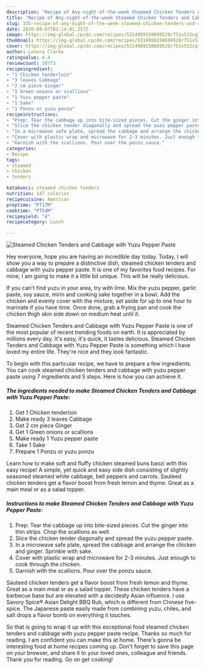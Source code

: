 ```yaml
---
description: "Recipe of Any-night-of-the-week Steamed Chicken Tenders and Cabbage with Yuzu Pepper Paste"
title: "Recipe of Any-night-of-the-week Steamed Chicken Tenders and Cabbage with Yuzu Pepper Paste"
slug: 335-recipe-of-any-night-of-the-week-steamed-chicken-tenders-and-cabbage-with-yuzu-pepper-paste
date: 2020-09-07T03:14:01.257Z
image: https://img-global.cpcdn.com/recipes/5314989150699520/751x532cq70/steamed-chicken-tenders-and-cabbage-with-yuzu-pepper-paste-recipe-main-photo.jpg
thumbnail: https://img-global.cpcdn.com/recipes/5314989150699520/751x532cq70/steamed-chicken-tenders-and-cabbage-with-yuzu-pepper-paste-recipe-main-photo.jpg
cover: https://img-global.cpcdn.com/recipes/5314989150699520/751x532cq70/steamed-chicken-tenders-and-cabbage-with-yuzu-pepper-paste-recipe-main-photo.jpg
author: Lenora Clarke
ratingvalue: 4.4
reviewcount: 10773
recipeingredient:
- "1 Chicken tenderloin"
- "3 leaves Cabbage"
- "2 cm piece Ginger"
- "1 Green onions or scallions"
- "1 Yuzu pepper paste"
- "1 Sake"
- "1 Ponzu or yuzu ponzu"
recipeinstructions:
- "Prep: Tear the cabbage up into bite-sized pieces. Cut the ginger into thin strips. Chop the scallions as well."
- "Slice the chicken tender diagonally and spread the yuzu pepper paste."
- "In a microwave safe plate, spread the cabbage and arrange the chicken and ginger. Sprinkle with sake."
- "Cover with plastic wrap and microwave for 2-3 minutes. Just enough to cook through the chicken."
- "Garnish with the scallions. Pour over the ponzu sauce."
categories:
- Recipe
tags:
- steamed
- chicken
- tenders

katakunci: steamed chicken tenders 
nutrition: 147 calories
recipecuisine: American
preptime: "PT17M"
cooktime: "PT54M"
recipeyield: "4"
recipecategory: Lunch

---
```



![Steamed Chicken Tenders and Cabbage with Yuzu Pepper Paste](https://img-global.cpcdn.com/recipes/5314989150699520/751x532cq70/steamed-chicken-tenders-and-cabbage-with-yuzu-pepper-paste-recipe-main-photo.jpg)

Hey everyone, hope you are having an incredible day today. Today, I will show you a way to prepare a distinctive dish, steamed chicken tenders and cabbage with yuzu pepper paste. It is one of my favorites food recipes. For mine, I am going to make it a little bit unique. This will be really delicious.

If you can&#39;t find yuzu in your area, try with lime. Mix the yuzu pepper, garlic paste, soy sauce, mirin and cooking sake together in a bowl. Add the chicken and evenly cover with the mixture, set aside for up to one hour to marinate if you have time. Once done, grab a frying pan and cook the chicken thigh skin side down on medium heat until it.

Steamed Chicken Tenders and Cabbage with Yuzu Pepper Paste is one of the most popular of recent trending foods on earth. It is appreciated by millions every day. It's easy, it's quick, it tastes delicious. Steamed Chicken Tenders and Cabbage with Yuzu Pepper Paste is something which I have loved my entire life. They're nice and they look fantastic.


To begin with this particular recipe, we have to prepare a few ingredients. You can cook steamed chicken tenders and cabbage with yuzu pepper paste using 7 ingredients and 5 steps. Here is how you can achieve it.

<!--inarticleads1-->

##### The ingredients needed to make Steamed Chicken Tenders and Cabbage with Yuzu Pepper Paste:

1. Get 1 Chicken tenderloin
1. Make ready 3 leaves Cabbage
1. Get 2 cm piece Ginger
1. Get 1 Green onions or scallions
1. Make ready 1 Yuzu pepper paste
1. Take 1 Sake
1. Prepare 1 Ponzu or yuzu ponzu


Learn how to make soft and fluffy chicken steamed buns baozi with this easy recipe! A simple, yet quick and easy side dish consisting of slightly seasoned steamed white cabbage, bell peppers and carrots. Sauteed chicken tenders get a flavor boost from fresh lemon and thyme. Great as a main meal or as a salad topper. 

<!--inarticleads2-->

##### Instructions to make Steamed Chicken Tenders and Cabbage with Yuzu Pepper Paste:

1. Prep: Tear the cabbage up into bite-sized pieces. Cut the ginger into thin strips. Chop the scallions as well.
1. Slice the chicken tender diagonally and spread the yuzu pepper paste.
1. In a microwave safe plate, spread the cabbage and arrange the chicken and ginger. Sprinkle with sake.
1. Cover with plastic wrap and microwave for 2-3 minutes. Just enough to cook through the chicken.
1. Garnish with the scallions. Pour over the ponzu sauce.


Sauteed chicken tenders get a flavor boost from fresh lemon and thyme. Great as a main meal or as a salad topper. These chicken tenders have a barbecue base but are elevated with a decidedly Asian influence. I use Savory Spice® Asian Delight BBQ Rub, which is different from Chinese five-spice. The Japanese paste easily made from combining yuzu, chiles, and salt drops a flavor bomb on everything it touches. 

So that is going to wrap it up with this exceptional food steamed chicken tenders and cabbage with yuzu pepper paste recipe. Thanks so much for reading. I am confident you can make this at home. There's gonna be interesting food at home recipes coming up. Don't forget to save this page on your browser, and share it to your loved ones, colleague and friends. Thank you for reading. Go on get cooking!
